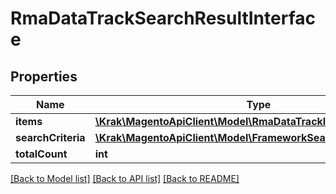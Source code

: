 # RmaDataTrackSearchResultInterface

## Properties
Name | Type | Description | Notes
------------ | ------------- | ------------- | -------------
**items** | [**\Krak\MagentoApiClient\Model\RmaDataTrackInterface[]**](RmaDataTrackInterface.md) | Rma list | 
**searchCriteria** | [**\Krak\MagentoApiClient\Model\FrameworkSearchCriteriaInterface**](FrameworkSearchCriteriaInterface.md) |  | 
**totalCount** | **int** | Total count. | 

[[Back to Model list]](../README.md#documentation-for-models) [[Back to API list]](../README.md#documentation-for-api-endpoints) [[Back to README]](../README.md)


